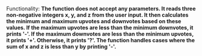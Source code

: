 Functionality: **The function does not accept any parameters. It reads three non-negative integers x, y, and z from the user input. It then calculates the minimum and maximum upvotes and downvotes based on these values. If the maximum upvotes are less than the minimum downvotes, it prints '-'. If the maximum downvotes are less than the minimum upvotes, it prints '+'. Otherwise, it prints '?'. The function handles cases where the sum of x and z is less than y by printing '-'.**